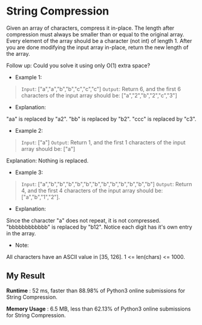 # String Compression

Given an array of characters, compress it in-place.
The length after compression must always be smaller than or equal to the original array.
Every element of the array should be a character (not int) of length 1.
After you are done modifying the input array in-place, return the new length of the array.

Follow up:
Could you solve it using only O(1) extra space?

 
- Example 1:

> `Input`:
["a","a","b","b","c","c","c"]
`Output`:
Return 6, and the first 6 characters of the input array should be: ["a","2","b","2","c","3"]

- Explanation:

"aa" is replaced by "a2". "bb" is replaced by "b2". "ccc" is replaced by "c3".
 

- Example 2:

> `Input`:
["a"]
`Output`:
Return 1, and the first 1 characters of the input array should be: ["a"]

Explanation:
Nothing is replaced.
 

- Example 3:

> `Input`:
["a","b","b","b","b","b","b","b","b","b","b","b","b"]
`Output`:
Return 4, and the first 4 characters of the input array should be: ["a","b","1","2"].

- Explanation:

Since the character "a" does not repeat, it is not compressed. "bbbbbbbbbbbb" is replaced by "b12".
Notice each digit has it's own entry in the array.
 

- Note:

All characters have an ASCII value in [35, 126].
1 <= len(chars) <= 1000.

## My Result

**Runtime** : 52 ms, faster than 88.98% of Python3 online submissions for String Compression.

**Memory Usage** : 6.5 MB, less than 62.13% of Python3 online submissions for String Compression.
